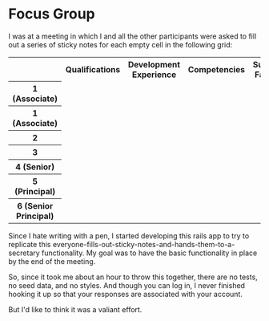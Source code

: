 Focus Group
===========

I was at a meeting in which I and all the other
participants were asked to fill out a series
of sticky notes for each empty cell in the following grid:

<table>
  <tr>
    <td></td>
    <th>Qualifications</th>
    <th>Development Experience</th>
    <th>Competencies</th>
    <th>Success Factors</th>
  </tr>
  <tr>
    <th>1 (Associate)</th>
    <td></td>
    <td></td>
    <td></td>
  </tr>
  <tr>
    <th>1 (Associate)</th>
    <td></td>
    <td></td>
    <td></td>
  </tr>
  <tr>
    <th>2</th>
    <td></td>
    <td></td>
    <td></td>
  </tr>
  <tr>
    <th>3</th>
    <td></td>
    <td></td>
    <td></td>
  </tr>
  <tr>
    <th>4 (Senior)</th>
    <td></td>
    <td></td>
    <td></td>
  </tr>
  <tr>
    <th>5 (Principal)</th>
    <td></td>
    <td></td>
    <td></td>
  </tr>
  <tr>
    <th>6 (Senior Principal)</th>
    <td></td>
    <td></td>
    <td></td>
  </tr>
</table>

Since I hate writing with a pen, I started developing
this rails app to try to replicate this
everyone-fills-out-sticky-notes-and-hands-them-to-a-secretary
functionality. My goal was to have the basic functionality
in place by the end of the meeting.

So, since it took me about an hour to throw this together,
there are no tests, no seed data, and no styles. And
though you can log in, I never finished hooking
it up so that your responses are associated with your
account.

But I'd like to think it was a valiant effort.
